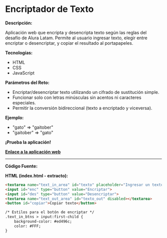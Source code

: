 # Encriptador de Texto

**Descripción:**

Aplicación web que encripta y desencripta texto según las reglas del desafío de Alura Latam. Permite al usuario ingresar texto, elegir entre encriptar o desencriptar, y copiar el resultado al portapapeles.

**Tecnologías:**

* HTML
* CSS
* JavaScript

**Parámetros del Reto:**

* Encriptar/desencriptar texto utilizando un cifrado de sustitución simple.
* Funcionar solo con letras minúsculas sin acentos ni caracteres especiales.
* Permitir la conversión bidireccional (texto a encriptado y viceversa).

**Ejemplo:**

* "gato" => "gaitober"
* "gaitober" => "gato"

**¡Prueba la aplicación!**

[**Enlace a la aplicación web**](https://andresburbans.github.io/EncriptadorTextoAlura/)

---

**Código Fuente:**

**HTML (index.html - extracto):**

```html
<textarea name="text_in_area" id="texto" placeholder="Ingresar un texto para iniciar :3" required></textarea> 
<input id="enc" type="button" value="Encriptar">
<input id="des" type="button" value="Desencriptar">
<textarea name="text_out_area" id="texto_out" disabled></textarea>
<button id="copiar">Copiar texto</button>

/* Estilos para el botón de encriptar */
.text_in_btns > input:first-child {
    background-color: #ed496c;
    color: #FFF;
}
